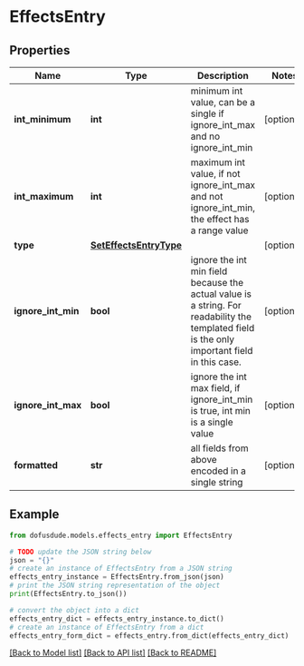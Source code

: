 # EffectsEntry


## Properties

Name | Type | Description | Notes
------------ | ------------- | ------------- | -------------
**int_minimum** | **int** | minimum int value, can be a single if ignore_int_max and no ignore_int_min | [optional] 
**int_maximum** | **int** | maximum int value, if not ignore_int_max and not ignore_int_min, the effect has a range value | [optional] 
**type** | [**SetEffectsEntryType**](SetEffectsEntryType.md) |  | [optional] 
**ignore_int_min** | **bool** | ignore the int min field because the actual value is a string. For readability the templated field is the only important field in this case.  | [optional] 
**ignore_int_max** | **bool** | ignore the int max field, if ignore_int_min is true, int min is a single value | [optional] 
**formatted** | **str** | all fields from above encoded in a single string | [optional] 

## Example

```python
from dofusdude.models.effects_entry import EffectsEntry

# TODO update the JSON string below
json = "{}"
# create an instance of EffectsEntry from a JSON string
effects_entry_instance = EffectsEntry.from_json(json)
# print the JSON string representation of the object
print(EffectsEntry.to_json())

# convert the object into a dict
effects_entry_dict = effects_entry_instance.to_dict()
# create an instance of EffectsEntry from a dict
effects_entry_form_dict = effects_entry.from_dict(effects_entry_dict)
```
[[Back to Model list]](../README.md#documentation-for-models) [[Back to API list]](../README.md#documentation-for-api-endpoints) [[Back to README]](../README.md)


